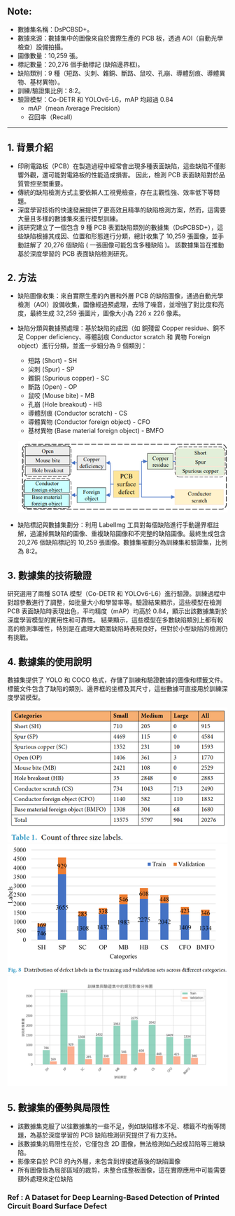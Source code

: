 ## Note: 
- 數據集名稱：DsPCBSD+。
- 數據來源：數據集中的圖像來自於實際生產的 PCB 板，透過 AOI（自動光學檢查）設備拍攝。
- 圖像數量：10,259 張。
- 標記數量：20,276 個手動標記 (缺陷邊界框)。
- 缺陷類別：9 種（短路、尖刺、雜銅、斷路、鼠咬、孔崩、導體刮痕、導體異物、基材異物）。
- 訓練/驗證集比例：8:2。
- 驗證模型：Co-DETR 和 YOLOv6-L6，mAP 均超過 0.84
  - mAP（mean Average Precision）
  - 召回率（Recall）

----

## 1. 背景介紹

- 印刷電路板（PCB）在製造過程中經常會出現多種表面缺陷，這些缺陷不僅影響外觀，還可能對電路板的性能造成損害。
因此，檢測 PCB 表面缺陷對於品質管控至關重要。
- 傳統的缺陷檢測方式主要依賴人工視覺檢查，存在主觀性強、效率低下等問題。
- 深度學習技術的快速發展提供了更高效且精準的缺陷檢測方案，然而，這需要大量且多樣的數據集來進行模型訓練。
- 該研究建立了一個包含 9 種 PCB 表面缺陷類別的數據集（DsPCBSD+），這些缺陷根據其成因、位置和形態進行分類，總計收集了 10,259 張圖像，並手動註解了 20,276 個缺陷 ( 一張圖像可能包含多種缺陷 )。
該數據集旨在推動基於深度學習的 PCB 表面缺陷檢測研究。

## 2. 方法

- 缺陷圖像收集：來自實際生產的內層和外層 PCB 的缺陷圖像，通過自動光學檢測（AOI）設備收集，圖像經過預處理，去除了噪音，並增強了對比度和亮度，最終生成 32,259 張圖片，圖像大小為 226 x 226 像素。

- 缺陷分類與數據預處理：基於缺陷的成因（如 銅殘留 Copper residue、銅不足 Copper deficiency、導體刮痕 Conductor scratch 和 異物 Foreign object）進行分類，並進一步細分為 9 個類別：

  - 短路 (Short) - SH
  - 尖刺 (Spur) - SP
  - 雜銅 (Spurious copper) - SC
  - 斷路 (Open) - OP
  - 鼠咬 (Mouse bite) - MB
  - 孔崩 (Hole breakout) - HB
  - 導體刮痕 (Conductor scratch) - CS
  - 導體異物 (Conductor foreign object) - CFO
  - 基材異物 (Base material foreign object) - BMFO

  ![image](doc/PCB_surface_defect_classification.png)

- 缺陷標記與數據集劃分：利用 LabelImg 工具對每個缺陷進行手動邊界框註解，過濾掉無缺陷的圖像、重複缺陷圖像和不完整的缺陷圖像。最終生成包含 20,276 個缺陷標記的 10,259 張圖像。數據集被劃分為訓練集和驗證集，比例為 8:2。

## 3. 數據集的技術驗證

研究選用了兩種 SOTA 模型（Co-DETR 和 YOLOv6-L6）進行驗證。訓練過程中對超參數進行了調整，如批量大小和學習率等。驗證結果顯示，這些模型在檢測 PCB 表面缺陷時表現出色，平均精度（mAP）均高於 0.84，顯示出該數據集對於深度學習模型的實用性和可靠性。
結果顯示，這些模型在多數缺陷類別上都有較高的檢測準確性，特別是在處理大範圍缺陷時表現良好，但對於小型缺陷的檢測仍有挑戰。


## 4. 數據集的使用說明

數據集提供了 YOLO 和 COCO 格式，存儲了訓練和驗證數據的圖像和標籤文件。
標籤文件包含了缺陷的類別、邊界框的坐標及其尺寸，這些數據可直接用於訓練深度學習模型。

  ![image](doc/Count_of_three_size_labels.png)
  ![image](doc/distribution_of_defect_labels_in_dataset_across_different_categories.png)
  ![image](tools/Figure_v5.png)



## 5. 數據集的優勢與局限性

- 該數據集克服了以往數據集的一些不足，例如缺陷樣本不足、標籤不均衡等問題，為基於深度學習的 PCB 缺陷檢測研究提供了有力支持。
- 該數據集的局限性在於，它僅包含 2D 圖像，無法檢測如凸起或凹陷等三維缺陷。
- 影像來自於 PCB 的內外層，未包含到焊接遮蔽後的缺陷圖像
- 所有圖像皆為局部區域的裁剪，未整合成整板圖像，這在實際應用中可能需要額外處理來定位缺陷

### Ref : A Dataset for Deep Learning-Based Detection of Printed Circuit Board Surface Defect
